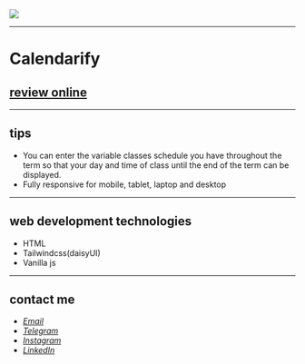 <div>
  <img src="https://github.com/javadevbh/Calendarify/assets/122552232/df99189d-aaf6-4865-8e02-021a18a9417b">
</div>

---
# Calendarify
## [review online](https://javadbahrami-classestime.netlify.app/)
---
## tips
* You can enter the variable classes schedule you have throughout the term so that your day and time of class until the end of the term can be displayed.
* Fully responsive for mobile, tablet, laptop and desktop
---
## web development technologies
* HTML
* Tailwindcss(daisyUI)
* Vanilla js
---
## contact me
* *[Email](mailto:javadev14bh@gmail.com)*
* *[Telegram](https://t.me/jav4d/)*
* *[Instagram](https://instagram.com/javaadbahrami/)*
* *[LinkedIn](https://www.linkedin.com/in/javad-bahrami-79b349259/)*

